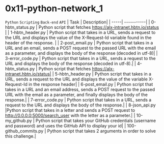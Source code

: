 # 0x11-python-network_1
`Python`
`Scripting`
`Back-end`
`API`
| Task | Description|
| -----| -----------|
| 0-hbtn_status.py  | Python script that fetches https://alx-intranet.hbtn.io/status |
| 1-hbtn_header.py  | Python script that takes in a URL, sends a request to the URL and displays the value of the X-Request-Id variable found in the header of the response. |
| 2-post_email.py   | Python script that takes in a URL and an email, sends a POST request to the passed URL with the email as a parameter, and displays the body of the response (decoded in utf-8)|
| 3-error_code.py   | Python script that takes in a URL, sends a request to the URL and displays the body of the response (decoded in utf-8).|
| 4-hbtn_status.py  | Python script that fetches https://alx-intranet.hbtn.io/status|
| 5-hbtn_header.py  | Python script that takes in a URL, sends a request to the URL and displays the value of the variable X-Request-Id in the response header|
| 6-post_email.py   | Python script that takes in a URL and an email address, sends a POST request to the passed URL with the email as a parameter, and finally displays the body of the response.|
| 7-error_code.py   | Python script that takes in a URL, sends a request to the URL and displays the body of the response.|
| 8-json_api.py     |Python script that takes in a letter and sends a POST request to http://0.0.0.0:5000/search_user with the letter as a parameter.|
| 10-my_github.py   | Python script that takes your GitHub credentials (username and password) and uses the GitHub API to display your id|
| 100-github_commits.py | Python script that takes 2 arguments in order to solve this challenge.|
